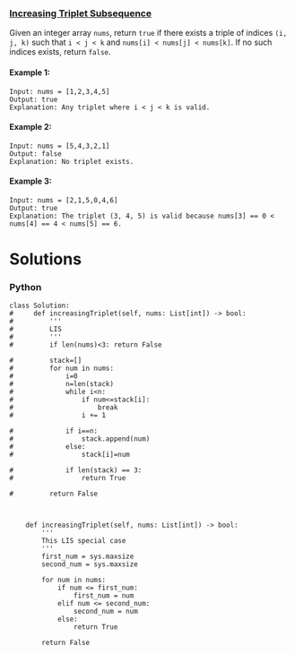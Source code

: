 ### [Increasing Triplet Subsequence](https://leetcode.com/problems/increasing-triplet-subsequence/) <br>

Given an integer array `nums`, return `true` if there exists a triple of indices `(i, j, k)` such that `i < j < k` and `nums[i] < nums[j] < nums[k]`. If no such indices exists, return `false`.

#### Example 1:

```
Input: nums = [1,2,3,4,5]
Output: true
Explanation: Any triplet where i < j < k is valid.

```

#### Example 2:

```
Input: nums = [5,4,3,2,1]
Output: false
Explanation: No triplet exists.

```

#### Example 3:

```
Input: nums = [2,1,5,0,4,6]
Output: true
Explanation: The triplet (3, 4, 5) is valid because nums[3] == 0 < nums[4] == 4 < nums[5] == 6.

```
# Solutions

### Python
```
class Solution:
#     def increasingTriplet(self, nums: List[int]) -> bool:
#         '''
#         LIS
#         '''
#         if len(nums)<3: return False
        
#         stack=[]
#         for num in nums:
#             i=0
#             n=len(stack)
#             while i<n:
#                 if num<=stack[i]:
#                     break
#                 i += 1
            
#             if i==n:
#                 stack.append(num)
#             else:
#                 stack[i]=num
                
#             if len(stack) == 3:
#                 return True
            
#         return False
    
    
            
    def increasingTriplet(self, nums: List[int]) -> bool:
        '''
        This LIS special case
        '''
        first_num = sys.maxsize
        second_num = sys.maxsize
        
        for num in nums:
            if num <= first_num:
                first_num = num
            elif num <= second_num:
                second_num = num
            else:
                return True
            
        return False            

```
